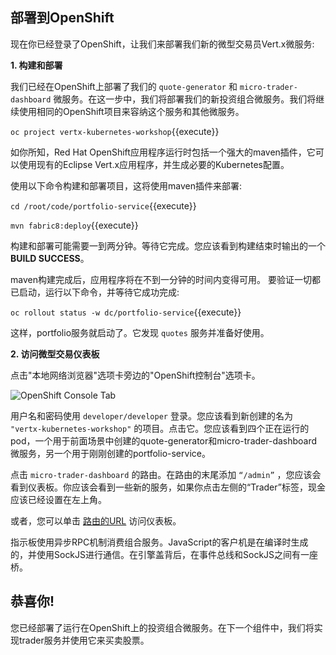 ## 部署到OpenShift

现在你已经登录了OpenShift，让我们来部署我们新的微型交易员Vert.x微服务:

**1. 构建和部署**

我们已经在OpenShift上部署了我们的 ``quote-generator`` 和 ``micro-trader-dashboard`` 微服务。在这一步中，我们将部署我们的新投资组合微服务。我们将继续使用相同的OpenShift项目来容纳这个服务和其他微服务。

``oc project vertx-kubernetes-workshop``{{execute}}

如你所知，Red Hat OpenShift应用程序运行时包括一个强大的maven插件，它可以使用现有的Eclipse Vert.x应用程序，并生成必要的Kubernetes配置。

使用以下命令构建和部署项目，这将使用maven插件来部署:

``cd /root/code/portfolio-service``{{execute}}

``mvn fabric8:deploy``{{execute}}

构建和部署可能需要一到两分钟。等待它完成。您应该看到构建结束时输出的一个**BUILD SUCCESS**。

maven构建完成后，应用程序将在不到一分钟的时间内变得可用。
要验证一切都已启动，运行以下命令，并等待它成功完成:

``oc rollout status -w dc/portfolio-service``{{execute}}

这样，portfolio服务就启动了。它发现 ``quotes`` 服务并准备好使用。

**2. 访问微型交易仪表板**

点击"本地网络浏览器"选项卡旁边的"OpenShift控制台"选项卡。

![OpenShift Console Tab](/openshift/assets/middleware/rhoar-getting-started-vertx/openshift-console-tab.png)

用户名和密码使用 ``developer/developer`` 登录。您应该看到新创建的名为 ``"vertx-kubernetes-workshop"`` 的项目。点击它。您应该看到四个正在运行的pod，一个用于前面场景中创建的quote-generator和micro-trader-dashboard微服务，另一个用于刚刚创建的portfolio-service。

点击 ``micro-trader-dashboard`` 的路由。在路由的末尾添加 ``“/admin”`` ，您应该会看到仪表板。你应该会看到一些新的服务，如果你点击左侧的“Trader”标签，现金应该已经设置在左上角。

或者，您可以单击 [路由的URL](http://micro-trader-dashboard-vertx-kubernetes-workshop.[[HOST_SUBDOMAIN]]-80-[[KATACODA_HOST]].environments.katacoda.com/admin) 访问仪表板。

指示板使用异步RPC机制消费组合服务。JavaScript的客户机是在编译时生成的，并使用SockJS进行通信。在引擎盖背后，在事件总线和SockJS之间有一座桥。

## 恭喜你!

您已经部署了运行在OpenShift上的投资组合微服务。在下一个组件中，我们将实现trader服务并使用它来买卖股票。